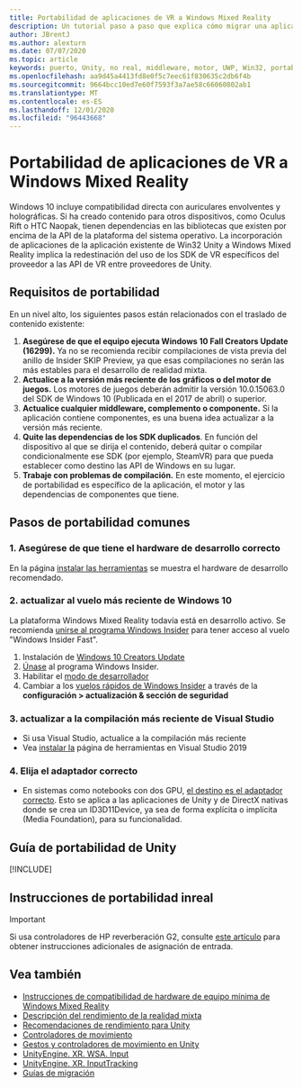 ```yaml
---
title: Portabilidad de aplicaciones de VR a Windows Mixed Reality
description: Un tutorial paso a paso que explica cómo migrar una aplicación envolvente existente a Windows Mixed Reality.
author: JBrentJ
ms.author: alexturn
ms.date: 07/07/2020
ms.topic: article
keywords: puerto, Unity, no real, middleware, motor, UWP, Win32, portabilidad, HoloLens primera generación, auriculares de realidad mixta, auriculares de realidad mixta de Windows, migración, Windows 10, asignación de entrada
ms.openlocfilehash: aa9d45a4413fd8e0f5c7eec61f830635c2db6f4b
ms.sourcegitcommit: 9664bcc10ed7e60f7593f3a7ae58c66060802ab1
ms.translationtype: MT
ms.contentlocale: es-ES
ms.lasthandoff: 12/01/2020
ms.locfileid: "96443668"
---
```

# <a name="porting-vr-apps-to-windows-mixed-reality"></a>Portabilidad de aplicaciones de VR a Windows Mixed Reality

Windows 10 incluye compatibilidad directa con auriculares envolventes y holográficas. Si ha creado contenido para otros dispositivos, como Oculus Rift o HTC Naopak, tienen dependencias en las bibliotecas que existen por encima de la API de la plataforma del sistema operativo. La incorporación de aplicaciones de la aplicación existente de Win32 Unity a Windows Mixed Reality implica la redestinación del uso de los SDK de VR específicos del proveedor a las API de VR entre proveedores de Unity.

## <a name="porting-requirements"></a>Requisitos de portabilidad

En un nivel alto, los siguientes pasos están relacionados con el traslado de contenido existente:
1. **Asegúrese de que el equipo ejecuta Windows 10 Fall Creators Update (16299).** Ya no se recomienda recibir compilaciones de vista previa del anillo de Insider SKIP Preview, ya que esas compilaciones no serán las más estables para el desarrollo de realidad mixta.
2. **Actualice a la versión más reciente de los gráficos o del motor de juegos.** Los motores de juegos deberán admitir la versión 10.0.15063.0 del SDK de Windows 10 (Publicada en el 2017 de abril) o superior.
3. **Actualice cualquier middleware, complemento o componente.** Si la aplicación contiene componentes, es una buena idea actualizar a la versión más reciente.
4. **Quite las dependencias de los SDK duplicados**. En función del dispositivo al que se dirija el contenido, deberá quitar o compilar condicionalmente ese SDK (por ejemplo, SteamVR) para que pueda establecer como destino las API de Windows en su lugar.
5. **Trabaje con problemas de compilación.** En este momento, el ejercicio de portabilidad es específico de la aplicación, el motor y las dependencias de componentes que tiene.

## <a name="common-porting-steps"></a>Pasos de portabilidad comunes

### <a name="1-make-sure-you-have-the-right-development-hardware"></a>1. Asegúrese de que tiene el hardware de desarrollo correcto

En la página [instalar las herramientas](../install-the-tools.md#immersive-vr-headset-requirements) se muestra el hardware de desarrollo recomendado.

### <a name="2-upgrade-to-the-latest-flight-of-windows-10"></a>2. actualizar al vuelo más reciente de Windows 10

La plataforma Windows Mixed Reality todavía está en desarrollo activo. Se recomienda [unirse al programa Windows Insider](https://insider.windows.com/) para tener acceso al vuelo "Windows Insider Fast".
1. Instalación de [Windows 10 Creators Update](https://www.microsoft.com/software-download/windows10)
2. [Únase](https://insider.windows.com/) al programa Windows Insider.
3. Habilitar el [modo de desarrollador](https://docs.microsoft.com/windows/uwp/get-started/enable-your-device-for-development)
4. Cambiar a los [vuelos rápidos de Windows Insider](https://blogs.technet.microsoft.com/uktechnet/2016/07/01/joining-insider-preview) a través de la **configuración > actualización & sección de seguridad**

### <a name="3-upgrade-to-the-most-recent-build-of-visual-studio"></a>3. actualizar a la compilación más reciente de Visual Studio
* Si usa Visual Studio, actualice a la compilación más reciente
* Vea [instalar la](../install-the-tools.md#installation-checklist) página de herramientas en Visual Studio 2019

### <a name="4-choose-the-correct-adapter"></a>4. Elija el adaptador correcto
* En sistemas como notebooks con dos GPU, [el destino es el adaptador correcto](../native/rendering-in-directx.md#hybrid-graphics-pcs-and-mixed-reality-applications). Esto se aplica a las aplicaciones de Unity y de DirectX nativas donde se crea un ID3D11Device, ya sea de forma explícita o implícita (Media Foundation), para su funcionalidad.

## <a name="unity-porting-guidance"></a>Guía de portabilidad de Unity

[!INCLUDE[](includes/unity-porting-guidance.md)]

## <a name="unreal-porting-guidance"></a>Instrucciones de portabilidad inreal

> [!IMPORTANT]
> Si usa controladores de HP reverberación G2, consulte [este artículo](../unreal/unreal-reverb-g2-controllers.md) para obtener instrucciones adicionales de asignación de entrada.

## <a name="see-also"></a>Vea también
* [Instrucciones de compatibilidad de hardware de equipo mínima de Windows Mixed Reality](https://docs.microsoft.com/windows/mixed-reality/enthusiast-guide/windows-mixed-reality-minimum-pc-hardware-compatibility-guidelines)
* [Descripción del rendimiento de la realidad mixta](../platform-capabilities-and-apis/understanding-performance-for-mixed-reality.md)
* [Recomendaciones de rendimiento para Unity](../unity/performance-recommendations-for-unity.md)
* [Controladores de movimiento](../../design/motion-controllers.md)
* [Gestos y controladores de movimiento en Unity](../unity/gestures-and-motion-controllers-in-unity.md)
* [UnityEngine. XR. WSA. Input](https://docs.unity3d.com/ScriptReference/XR.WSA.Input.InteractionManager.html)
* [UnityEngine. XR. InputTracking](https://docs.unity3d.com/ScriptReference/XR.InputTracking.html)
* [Guías de migración](porting-guides.md)
